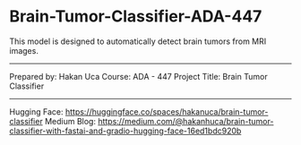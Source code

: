 # Brain-Tumor-Classifier-ADA-447
This model is designed to automatically detect brain tumors from MRI images.

************************************
Prepared by: Hakan Uca
Course: ADA - 447
Project Title: Brain Tumor Classifier
************************************

Hugging Face: https://huggingface.co/spaces/hakanuca/brain-tumor-classifier
Medium Blog: https://medium.com/@hakanhuca/brain-tumor-classifier-with-fastai-and-gradio-hugging-face-16ed1bdc920b
